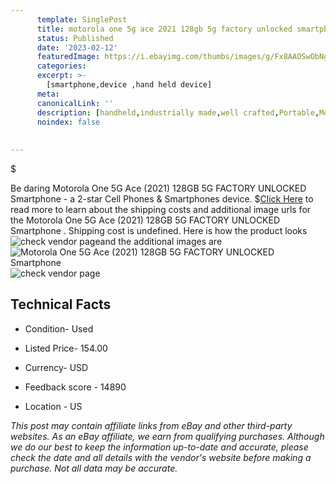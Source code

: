 ```yaml
---
      template: SinglePost
      title: motorola one 5g ace 2021 128gb 5g factory unlocked smartphone 
      status: Published
      date: '2023-02-12'
      featuredImage: https://i.ebayimg.com/thumbs/images/g/Fx8AAOSwObNg0hhd/s-l225.jpg
      categories: 
      excerpt: >-
        [smartphone,device ,hand held device]
      meta:
      canonicalLink: ''
      description: [handheld,industrially made,well crafted,Portable,Mobile,Compact,Convenient,Lightweight,Maneuverable,Man-portable,Miniature,Carriable,Hand-held,Light,Holdable,Transportable,Mobile device,Pocket-sized,On-the-go,Wireless,Cordless,Compact size,Convenient size, smartphone,device ,hand held device]
      noindex: false
      
        
---
```

$

Be daring Motorola One 5G Ace (2021) 128GB 5G FACTORY UNLOCKED Smartphone  - a 2-star Cell Phones & Smartphones device.
$[Click Here](https://www.ebay.com/itm/324776446770?hash=item4b9e2f4b32%3Ag%3AFx8AAOSwObNg0hhd&mkevt=1&mkcid=1&mkrid=711-53200-19255-0&campid=%253CePNCampaignId%253E&customid=%253CreferenceId%253E&toolid=10049) to read more to learn about the shipping costs and additional image urls for the Motorola One 5G Ace (2021) 128GB 5G FACTORY UNLOCKED Smartphone . Shipping cost is undefined. Here is how the product looks ![check vendor page](https://i.ebayimg.com/thumbs/images/g/Fx8AAOSwObNg0hhd/s-l225.jpg)and the additional images are![Motorola One 5G Ace (2021) 128GB 5G FACTORY UNLOCKED Smartphone ](https://i.ebayimg.com/images/g/Fx8AAOSwObNg0hhd/s-l960.jpg)![check vendor page](https://origin-galleryplus.ebayimg.com/ws/web/324776446770_2_0_1/225x225.jpg,https://origin-galleryplus.ebayimg.com/ws/web/324776446770_3_0_1/225x225.jpg,https://origin-galleryplus.ebayimg.com/ws/web/324776446770_4_0_1/225x225.jpg,https://origin-galleryplus.ebayimg.com/ws/web/324776446770_5_0_1/225x225.jpg,https://origin-galleryplus.ebayimg.com/ws/web/324776446770_6_0_1/225x225.jpg)



 ## Technical Facts 



     
      

 - Condition- Used 


      

 - Listed Price- 154.00 


      

 - Currency- USD 


      

 - Feedback score - 14890 


      

 - Location - US 


      
      

 *_This post may contain affiliate links from eBay and other third-party websites. As an eBay affiliate, we earn from qualifying purchases. Although we do our best to keep the information up-to-date and accurate, please check the date and all details with the vendor's website before making a purchase. Not all data may be accurate._*






